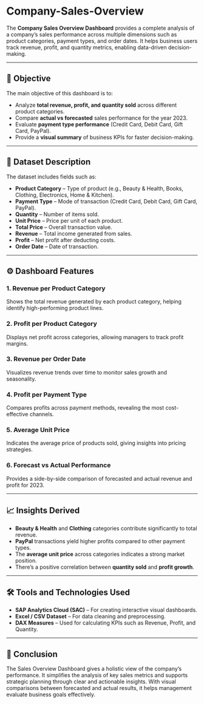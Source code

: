 # Company-Sales-Overview


The **Company Sales Overview Dashboard** provides a complete analysis of a company’s sales performance across multiple dimensions such as product categories, payment types, and order dates. It helps business users track revenue, profit, and quantity metrics, enabling data-driven decision-making.

---

## 🧠 Objective

The main objective of this dashboard is to:

* Analyze **total revenue, profit, and quantity sold** across different product categories.
* Compare **actual vs forecasted** sales performance for the year 2023.
* Evaluate **payment type performance** (Credit Card, Debit Card, Gift Card, PayPal).
* Provide a **visual summary** of business KPIs for faster decision-making.

---

## 🧩 Dataset Description

The dataset includes fields such as:

* **Product Category** – Type of product (e.g., Beauty & Health, Books, Clothing, Electronics, Home & Kitchen).
* **Payment Type** – Mode of transaction (Credit Card, Debit Card, Gift Card, PayPal).
* **Quantity** – Number of items sold.
* **Unit Price** – Price per unit of each product.
* **Total Price** – Overall transaction value.
* **Revenue** – Total income generated from sales.
* **Profit** – Net profit after deducting costs.
* **Order Date** – Date of transaction.

---

## ⚙️ Dashboard Features

### 1. **Revenue per Product Category**

Shows the total revenue generated by each product category, helping identify high-performing product lines.

### 2. **Profit per Product Category**

Displays net profit across categories, allowing managers to track profit margins.

### 3. **Revenue per Order Date**

Visualizes revenue trends over time to monitor sales growth and seasonality.

### 4. **Profit per Payment Type**

Compares profits across payment methods, revealing the most cost-effective channels.

### 5. **Average Unit Price**

Indicates the average price of products sold, giving insights into pricing strategies.

### 6. **Forecast vs Actual Performance**

Provides a side-by-side comparison of forecasted and actual revenue and profit for 2023.

---

## 📈 Insights Derived

* **Beauty & Health** and **Clothing** categories contribute significantly to total revenue.
* **PayPal** transactions yield higher profits compared to other payment types.
* The **average unit price** across categories indicates a strong market position.
* There’s a positive correlation between **quantity sold** and **profit growth**.

---

## 🛠 Tools and Technologies Used

*  **SAP Analytics Cloud (SAC)** – For creating interactive visual dashboards.
* **Excel / CSV Dataset** – For data cleaning and preprocessing.
* **DAX Measures** – Used for calculating KPIs such as Revenue, Profit, and Quantity.

---

## 📜 Conclusion

The Sales Overview Dashboard gives a holistic view of the company’s performance. It simplifies the analysis of key sales metrics and supports strategic planning through clear and actionable insights. With visual comparisons between forecasted and actual results, it helps management evaluate business goals effectively.
